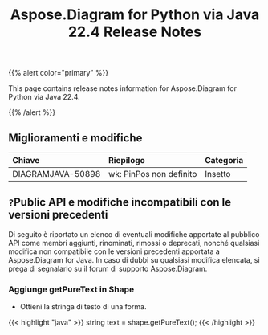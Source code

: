 ﻿---
title: Aspose.Diagram for Python via Java 22.4 Release Notes
type: docs
weight: 24
url: /it/java/aspose-diagram-for-python-via-java-22-4-release-notes/
---
{{% alert color="primary" %}}

This page contains release notes information for Aspose.Diagram for Python via Java 22.4.

{{% /alert %}}
## **Miglioramenti e modifiche**  ##

|**Chiave**|**Riepilogo**|**Categoria**|
|:- |:- |:- |
|DIAGRAMJAVA-50898|wk: PinPos non definito|Insetto|

## `?`**Public API e modifiche incompatibili con le versioni precedenti**
Di seguito è riportato un elenco di eventuali modifiche apportate al pubblico API come membri aggiunti, rinominati, rimossi o deprecati, nonché qualsiasi modifica non compatibile con le versioni precedenti apportata a Aspose.Diagram for Java. In caso di dubbi su qualsiasi modifica elencata, si prega di segnalarlo su il forum di supporto Aspose.Diagram.

### **Aggiunge getPureText in Shape**
- Ottieni la stringa di testo di una forma.

{{< highlight "java" >}}
string text = shape.getPureText();
{{< /highlight >}}

